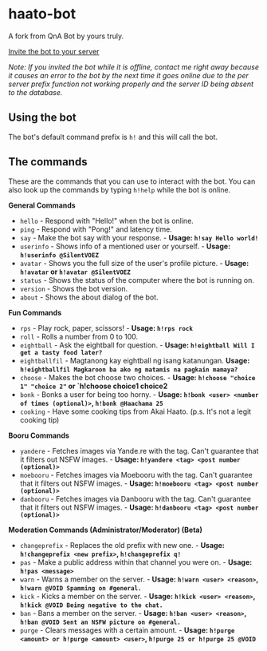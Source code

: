 # haato-bot

A fork from QnA Bot by yours truly.

[Invite the bot to your server](https://discord.com/api/oauth2/authorize?client_id=738671808139624448&permissions=486518&scope=bot)

*Note: If you invited the bot while it is offline, contact me right away because it causes an error to the bot by the next time it goes online due to*
*the per server prefix function not working properly and the server ID being absent to the database.*

## Using the bot
The bot's default command prefix is `h!` and this will call the bot.

## The commands
These are the commands that you can use to interact with the bot. You can also look up the commands by typing `h!help` while the bot is online.

**General Commands**
- `hello` - Respond with "Hello!" when the bot is online.
- `ping` - Respond with "Pong!" and latency time.
- `say` - Make the bot say with your response. - **Usage: `h!say Hello world!`**
- `userinfo` - Shows info of a mentioned user or yourself. - **Usage: `h!userinfo @SilentVOEZ`**
- `avatar` - Shows you the full size of the user's profile picture. - **Usage: `h!avatar` or `h!avatar @SilentVOEZ`**
- `status` - Shows the status of the computer where the bot is running on.
- `version` - Shows the bot version.
- `about` - Shows the about dialog of the bot.

**Fun Commands**
- `rps` - Play rock, paper, scissors! - **Usage: `h!rps rock`**
- `roll` - Rolls a number from 0 to 100.
- `eightball` - Ask the eightball for question. - **Usage: `h!eightball Will I get a tasty food later?`**
- `eightballfil` - Magtanong kay eightball ng isang katanungan. **Usage: `h!eightballfil Magkaroon ba ako ng matamis na pagkain mamaya?`**
- `choose` - Makes the bot choose two choices. - **Usage: `h!choose "choice 1" "choice 2"` or `h!choose choice1 choice2**
- `bonk` - Bonks a user for being too horny. - **Usage: `h!bonk <user> <number of times (optional)>`, `h!bonk @Haachama 25`**
- `cooking` - Have some cooking tips from Akai Haato. (p.s. It's not a legit cooking tip)

**Booru Commands**
- `yandere` - Fetches images via Yande.re with the tag. Can't guarantee that it filters out NSFW images. - **Usage: `h!yandere <tag> <post number (optional)>`**
- `moebooru` - Fetches images via Moebooru with the tag. Can't guarantee that it filters out NSFW images. - **Usage: `h!moebooru <tag> <post number (optional)>`**
- `danbooru` - Fetches images via Danbooru with the tag. Can't guarantee that it filters out NSFW images. - **Usage: `h!danbooru <tag> <post number (optional)>`**


**Moderation Commands (Administrator/Moderator) (Beta)**
- `changeprefix` - Replaces the old prefix with new one. - **Usage: `h!changeprefix <new prefix>`, `h!changeprefix q!`**
- `pas` - Make a public address within that channel you were on. - **Usage: `h!pas <message>`**
- `warn` - Warns a member on the server. - **Usage: `h!warn <user> <reason>`, `h!warn @VOID Spamming on #general.`**
- `kick` - Kicks a member on the server. - **Usage: `h!kick <user> <reason>`, `h!kick @VOID Being negative to the chat.`**
- `ban` - Bans a member on the server. - **Usage: `h!ban <user> <reason>`, `h!ban @VOID Sent an NSFW picture on #general.`**
- `purge` - Clears messages with a certain amount. - **Usage: `h!purge <amount> or h!purge <amount> <user>`, `h!purge 25 or h!purge 25 @VOID`**
